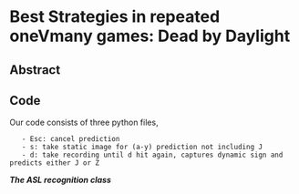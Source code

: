 # Best Strategies in repeated oneVmany games: Dead by Daylight


## Abstract



## Code

Our code consists of three python files,

       - Esc: cancel prediction
       - s: take static image for (a-y) prediction not including J
       - d: take recording until d hit again, captures dynamic sign and predicts either J or Z


_**The ASL recognition class**_



                

